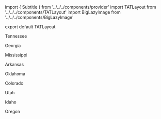 import { Subtitle } from '../../../components/provider'
import TATLayout from '../../../components/TATLayout'
import BigLazyImage from '../../../components/BigLazyImage'

export default TATLayout

<BigLazyImage src="https://s3.amazonaws.com/honkytonk.in/tat-route-basecamp.jpg" alt="An overview of the route I travelled on the TAT" />

<Subtitle>Tennessee</Subtitle>

<BigLazyImage src="https://s3.amazonaws.com/tat.honkytonk.in/08/IMG_2626.jpg" alt="Tennessee" />
<BigLazyImage src="https://s3.amazonaws.com/tat.honkytonk.in/09/IMG_2634.jpg" alt="Tennessee" />

<Subtitle>Georgia</Subtitle>

<BigLazyImage src="https://s3.amazonaws.com/tat.honkytonk.in/11/IMG_2691.jpg" alt="Georgia" />

<Subtitle>Mississippi</Subtitle>

<BigLazyImage src="https://s3.amazonaws.com/tat.honkytonk.in/11/IMG_2711.jpg" alt="Mississippi" />
<BigLazyImage src="https://s3.amazonaws.com/tat.honkytonk.in/12/IMG_2745.jpg" alt="Mississippi" />

<Subtitle>Arkansas</Subtitle>

<BigLazyImage src="https://s3.amazonaws.com/tat.honkytonk.in/13/IMG_2790.jpg" alt="Arkansas" />

<Subtitle>Oklahoma</Subtitle>

<BigLazyImage src="https://s3.amazonaws.com/tat.honkytonk.in/15/IMG_2830.jpg" alt="Oklahoma" />

<Subtitle>Colorado</Subtitle>

<BigLazyImage src="https://s3.amazonaws.com/tat.honkytonk.in/16/IMG_2872.jpg" alt="Colorado" />
<BigLazyImage src="https://s3.amazonaws.com/tat.honkytonk.in/19/IMG_2912.jpg" alt="Colorado" />
<BigLazyImage src="https://s3.amazonaws.com/tat.honkytonk.in/19/IMG_2930.jpg" alt="Colorado" />
<BigLazyImage src="https://s3.amazonaws.com/tat.honkytonk.in/20/IMG_2996.jpg" alt="Colorado" />
<BigLazyImage src="https://s3.amazonaws.com/tat.honkytonk.in/20/IMG_3001.jpg" alt="Colorado" />
<BigLazyImage src="https://s3.amazonaws.com/tat.honkytonk.in/20/IMG_3021.jpg" alt="Colorado" />

<Subtitle>Utah</Subtitle>

<BigLazyImage src="https://s3.amazonaws.com/tat.honkytonk.in/20/IMG_3061.jpg" alt="Utah" />
<BigLazyImage src="https://s3.amazonaws.com/tat.honkytonk.in/22/IMG_3111.jpg" alt="Utah" />
<BigLazyImage src="https://s3.amazonaws.com/tat.honkytonk.in/22/IMG_3120.jpg" alt="Utah" />
<BigLazyImage src="https://s3.amazonaws.com/tat.honkytonk.in/23/IMG_3182.jpg" alt="Utah" />
<BigLazyImage src="https://s3.amazonaws.com/tat.honkytonk.in/24/IMG_3223.jpg" alt="Utah" />
<BigLazyImage src="https://s3.amazonaws.com/tat.honkytonk.in/24/IMG_3241.jpg" alt="Utah" />

<Subtitle>Idaho</Subtitle>

<BigLazyImage src="https://s3.amazonaws.com/tat.honkytonk.in/25/IMG_3308.jpg" alt="Idaho" />
<BigLazyImage src="https://s3.amazonaws.com/tat.honkytonk.in/25/IMG_3297.jpg" alt="Idaho" />
<BigLazyImage src="https://s3.amazonaws.com/tat.honkytonk.in/26/IMG_3319.jpg" alt="Idaho" />

<Subtitle>Oregon</Subtitle>

<BigLazyImage src="https://s3.amazonaws.com/tat.honkytonk.in/27/IMG_3370.jpg" alt="Oregon" />
<BigLazyImage src="https://s3.amazonaws.com/tat.honkytonk.in/28/IMG_3424.jpg" alt="KTM Fuel Pump" />
<BigLazyImage src="https://s3.amazonaws.com/tat.honkytonk.in/29/IMG_3454.jpg" alt="Oregon" />
<BigLazyImage src="https://s3.amazonaws.com/tat.honkytonk.in/29/IMG_3460.jpg" alt="Oregon" />
<BigLazyImage src="https://s3.amazonaws.com/tat.honkytonk.in/30/IMG_3476.jpg" alt="Oregon" />
<BigLazyImage src="https://s3.amazonaws.com/tat.honkytonk.in/30/IMG_3485.jpg" alt="Oregon" />
<BigLazyImage src="https://s3.amazonaws.com/tat.honkytonk.in/30/IMG_3493.jpg" alt="Oregon" />
<BigLazyImage src="https://s3.amazonaws.com/tat.honkytonk.in/30/IMG_3503.jpg" alt="Oregon" />
<BigLazyImage src="https://s3.amazonaws.com/tat.honkytonk.in/30/IMG_3522.jpg" alt="Oregon" />
